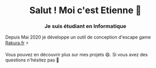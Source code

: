 <h1 align="center">Salut ! Moi c'est Etienne 👋</h1>
<h3 align="center">Je suis étudiant en Informatique</h3>

<p align="left">Depuis Mai 2020 je développe un outil de conception d'escape game <a href="https://rakura.fr" target="_blank">Rakura.fr</a> ⚡</p>

<p align="left">Vous pouvez en découvrir plus sur mes projets 😄. Si vous avez des questions n'hésitez pas 💬</p>
